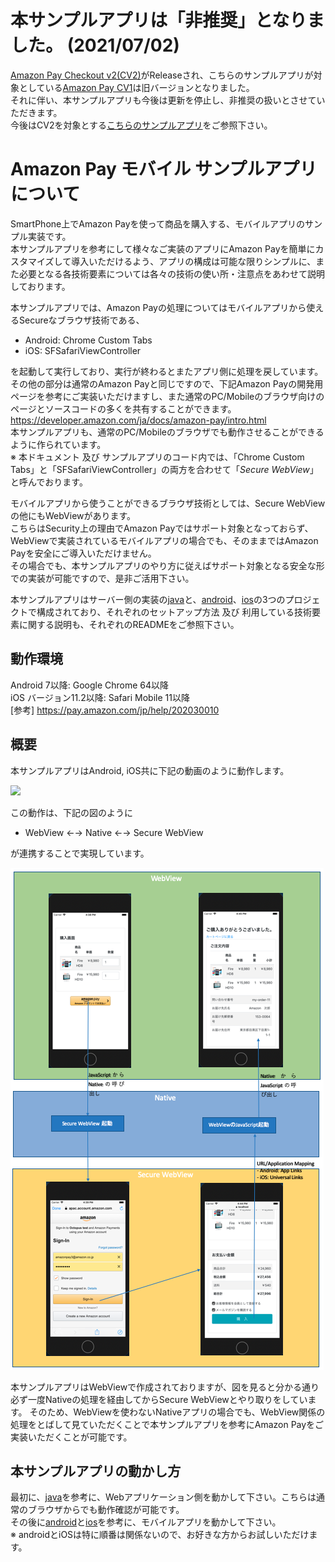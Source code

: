# 本サンプルアプリは「非推奨」となりました。 (2021/07/02)
[Amazon Pay Checkout v2(CV2)](https://developer.amazon.com/ja/docs/amazon-pay/intro.html)がReleaseされ、こちらのサンプルアプリが対象としている[Amazon Pay CV1](https://amazonpaylegacyintegrationguide.s3.amazonaws.com/docs/ja/amazon-pay/intro.html)は旧バージョンとなりました。  
それに伴い、本サンプルアプリも今後は更新を停止し、非推奨の扱いとさせていただきます。  
今後はCV2を対象とする[こちらのサンプルアプリ](https://github.com/amazonpay-labs/amazonpay-sample-application-v2)をご参照下さい。  

# Amazon Pay モバイル サンプルアプリについて
SmartPhone上でAmazon Payを使って商品を購入する、モバイルアプリのサンプル実装です。  
本サンプルアプリを参考にして様々なご実装のアプリにAmazon Payを簡単にカスタマイズして導入いただけるよう、アプリの構成は可能な限りシンプルに、また必要となる各技術要素については各々の技術の使い所・注意点をあわせて説明しております。

本サンプルアプリでは、Amazon Payの処理についてはモバイルアプリから使えるSecureなブラウザ技術である、
  * Android: Chrome Custom Tabs  
  * iOS: SFSafariViewController  

を起動して実行しており、実行が終わるとまたアプリ側に処理を戻しています。  
その他の部分は通常のAmazon Payと同じですので、下記Amazon Payの開発用ページを参考にご実装いただけますし、また通常のPC/Mobileのブラウザ向けのページとソースコードの多くを共有することができます。  
https://developer.amazon.com/ja/docs/amazon-pay/intro.html  
本サンプルアプリも、通常のPC/Mobileのブラウザでも動作させることができるように作られています。  
※ 本ドキュメント 及び サンプルアプリのコード内では、「Chrome Custom Tabs」と「SFSafariViewController」の両方を合わせて「*Secure WebView*」と呼んでおります。  

モバイルアプリから使うことができるブラウザ技術としては、Secure WebViewの他にもWebViewがあります。  
こちらはSecurity上の理由でAmazon Payではサポート対象となっておらず、WebViewで実装されているモバイルアプリの場合でも、そのままではAmazon Payを安全にご導入いただけません。  
その場合でも、本サンプルアプリのやり方に従えばサポート対象となる安全な形での実装が可能ですので、是非ご活用下さい。  

本サンプルアプリはサーバー側の実装の[java](java/README.md)と、[android](android/README.md)、[ios](ios/README.md)の3つのプロジェクトで構成されており、それぞれのセットアップ方法 及び 利用している技術要素に関する説明も、それぞれのREADMEをご参照下さい。  

## 動作環境
Android 7以降: Google Chrome 64以降  
iOS バージョン11.2以降: Safari Mobile 11以降  
[参考] https://pay.amazon.com/jp/help/202030010

## 概要
本サンプルアプリはAndroid, iOS共に下記の動画のように動作します。

![](ios/img/ios-movie.gif)

この動作は、下記の図のように  

* WebView ←→ Native ←→ Secure WebView  

が連携することで実現しています。

![](java/img/flow.png)

本サンプルアプリはWebViewで作成されておりますが、図を見ると分かる通り必ず一度Nativeの処理を経由してからSecure WebViewとやり取りをしています。
そのため、WebViewを使わないNativeアプリの場合でも、WebView関係の処理をとばして見ていただくことで本サンプルアプリを参考にAmazon Payをご実装いただくことが可能です。

## 本サンプルアプリの動かし方
最初に、[java](java/README.md)を参考に、Webアプリケーション側を動かして下さい。こちらは通常のブラウザからでも動作確認が可能です。  
その後に[android](android/README.md)と[ios](ios/README.md)を参考に、モバイルアプリを動かして下さい。  
※ androidとiOSは特に順番は関係ないので、お好きな方からお試しいただけます。
